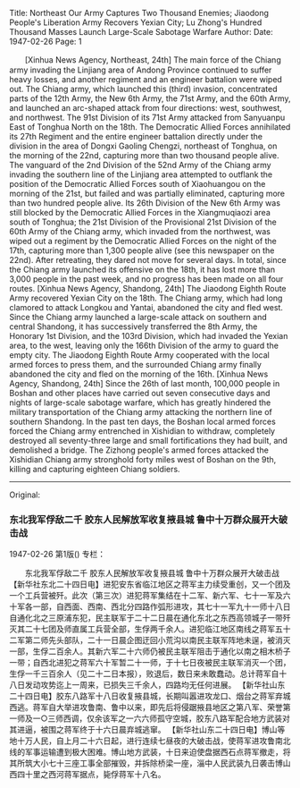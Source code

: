 Title: Northeast Our Army Captures Two Thousand Enemies; Jiaodong People's Liberation Army Recovers Yexian City; Lu Zhong's Hundred Thousand Masses Launch Large-Scale Sabotage Warfare
Author:
Date: 1947-02-26
Page: 1

　　[Xinhua News Agency, Northeast, 24th] The main force of the Chiang army invading the Linjiang area of ​​Andong Province continued to suffer heavy losses, and another regiment and an engineer battalion were wiped out. The Chiang army, which launched this (third) invasion, concentrated parts of the 12th Army, the New 6th Army, the 71st Army, and the 60th Army, and launched an arc-shaped attack from four directions: west, southwest, and northwest. The 91st Division of its 71st Army attacked from Sanyuanpu East of Tonghua North on the 18th. The Democratic Allied Forces annihilated its 27th Regiment and the entire engineer battalion directly under the division in the area of ​​Dongxi Gaoling Chengzi, northeast of Tonghua, on the morning of the 22nd, capturing more than two thousand people alive. The vanguard of the 2nd Division of the 52nd Army of the Chiang army invading the southern line of the Linjiang area attempted to outflank the position of the Democratic Allied Forces south of Xiaohuangou on the morning of the 21st, but failed and was partially eliminated, capturing more than two hundred people alive. Its 26th Division of the New 6th Army was still blocked by the Democratic Allied Forces in the Xiangmuqiaozi area south of Tonghua; the 21st Division of the Provisional 21st Division of the 60th Army of the Chiang army, which invaded from the northwest, was wiped out a regiment by the Democratic Allied Forces on the night of the 17th, capturing more than 1,300 people alive (see this newspaper on the 22nd). After retreating, they dared not move for several days. In total, since the Chiang army launched its offensive on the 18th, it has lost more than 3,000 people in the past week, and no progress has been made on all four routes.
    [Xinhua News Agency, Shandong, 24th] The Jiaodong Eighth Route Army recovered Yexian City on the 18th. The Chiang army, which had long clamored to attack Longkou and Yantai, abandoned the city and fled west. Since the Chiang army launched a large-scale attack on southern and central Shandong, it has successively transferred the 8th Army, the Honorary 1st Division, and the 103rd Division, which had invaded the Yexian area, to the west, leaving only the 166th Division of the army to guard the empty city. The Jiaodong Eighth Route Army cooperated with the local armed forces to press them, and the surrounded Chiang army finally abandoned the city and fled on the morning of the 16th.
    [Xinhua News Agency, Shandong, 24th] Since the 26th of last month, 100,000 people in Boshan and other places have carried out seven consecutive days and nights of large-scale sabotage warfare, which has greatly hindered the military transportation of the Chiang army attacking the northern line of southern Shandong. In the past ten days, the Boshan local armed forces forced the Chiang army entrenched in Xishidian to withdraw, completely destroyed all seventy-three large and small fortifications they had built, and demolished a bridge. The Zizhong people's armed forces attacked the Xishidian Chiang army stronghold forty miles west of Boshan on the 9th, killing and capturing eighteen Chiang soldiers.



<hr /> 

Original: 


### 东北我军俘敌二千  胶东人民解放军收复掖县城  鲁中十万群众展开大破击战

1947-02-26
第1版()
专栏：

　　东北我军俘敌二千
    胶东人民解放军收复掖县城
    鲁中十万群众展开大破击战
    【新华社东北二十四日电】进犯安东省临江地区之蒋军主力续受重创，又一个团及一个工兵营被歼。此次（第三次）进犯蒋军集结在十二军、新六军、七十一军及六十军各一部，自西面、西南、西北分四路作弧形进攻，其七十一军九十一师十八日自通化北之三原浦东犯，民主联军于二十二日晨在通化东北之东西高领城子一带歼灭其二十七团及师直属工兵营全部，生俘两千余人。进犯临江地区南线之蒋军五十二军第二师先头部队，二十一日晨企图迂回小荒沟以南民主联军阵地未逞，被消灭一部，生俘二百余人。其新六军二十六师仍被民主联军阻击于通化以南之相木桥子一带；自西北进犯之蒋军六十军暂二十一师，于十七日夜被民主联军消灭一个团，生俘一千三百余人（见二十二日本报），败退后，数日来未敢蠢动。总计蒋军自十八日发动攻势迄上一周来，已损失三千余人，四路均无任何进展。
    【新华社山东二十四日电】胶东八路军十八日收复掖县城，长期叫嚣进攻龙口、烟台之蒋军弃城西逃。蒋军自大举进攻鲁南、鲁中以来，即先后将侵踞掖县地区之第八军、荣誉第一师及一○三师西调，仅余该军之一六六师孤守空城，胶东八路军配合地方武装对其进逼，被围之蒋军终于十六日晨弃城逃窜。
    【新华社山东二十四日电】博山等地十万人民，自上月二十六日起，进行连续七昼夜的大破击战，使蒋军进攻鲁南北线的军事运输遭到极大困难。博山地方武装，十日来迫使盘据西石点蒋军撤走，将其所筑大小七十三座工事全部摧毁，并拆除桥梁一座，淄中人民武装九日袭击博山西四十里之西河蒋军据点，毙俘蒋军十八名。
